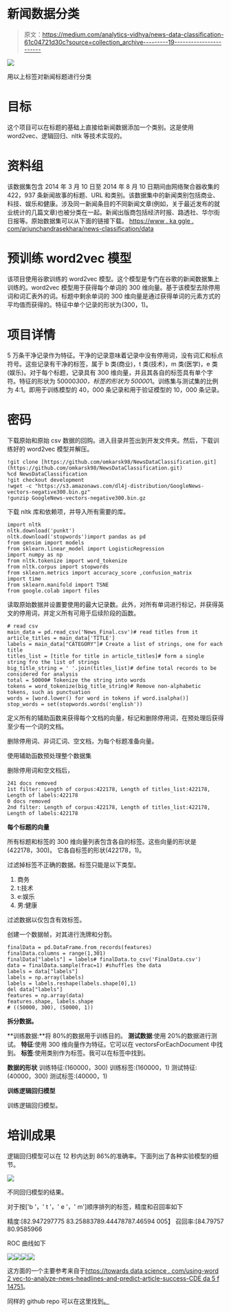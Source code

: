 # 新闻数据分类

> 原文：<https://medium.com/analytics-vidhya/news-data-classification-61c04721d30c?source=collection_archive---------19----------------------->

![](img/d4e4048ea0d350a984268f1f3e5cbec5.png)

用以上标签对新闻标题进行分类

# 目标

这个项目可以在标题的基础上直接给新闻数据添加一个类别。这是使用 word2vec、逻辑回归、nltk 等技术实现的。

# 资料组

该数据集包含 2014 年 3 月 10 日至 2014 年 8 月 10 日期间由网络聚合器收集的 422，937 条新闻故事的标题、URL 和类别。该数据集中的新闻类别包括商业、科技、娱乐和健康。涉及同一新闻条目的不同新闻文章(例如，关于最近发布的就业统计的几篇文章)也被分类在一起。新闻出版商包括经济时报、路透社、华尔街日报等。原始数据集可以从下面的链接下载。
[https://www . ka ggle . com/arjunchandrasekhara/news-classification/data](https://www.kaggle.com/arjunchandrasekhara/news-classification/data)

# 预训练 word2vec 模型

该项目使用谷歌训练的 word2vec 模型。这个模型是专门在谷歌的新闻数据集上训练的。word2vec 模型用于获得每个单词的 300 维向量。基于该模型去除停用词和词汇表外的词。标题中剩余单词的 300 维向量是通过获得单词的元素方式的平均值而获得的。特征中单个记录的形状为(300，1)。

# 项目详情

5 万条干净记录作为特征。干净的记录意味着记录中没有停用词，没有词汇和标点符号。这些记录有干净的标签，属于 b 类(商业)，t 类(技术)，m 类(医学)，e 类(娱乐)。对于每个标题，记录具有 300 维向量，并且其各自的标签具有单个字符。特征的形状为 50000*300，标签的形状为 50000*1。训练集与测试集的比例为 4:1。即用于训练模型的 40，000 条记录和用于验证模型的 10，000 条记录。

# 密码

下载原始和原始 csv 数据的回购。进入目录并签出到开发文件夹。然后，下载训练好的 word2vec 模型并解压。

```
!git clone [https://github.com/omkarsk98/NewsDataClassification.git](https://github.com/omkarsk98/NewsDataClassification.git)
%cd NewsDataClassification
!git checkout development
!wget -c "https://s3.amazonaws.com/dl4j-distribution/GoogleNews-vectors-negative300.bin.gz"
!gunzip GoogleNews-vectors-negative300.bin.gz
```

下载 nltk 库和依赖项，并导入所有需要的库。

```
import nltk
nltk.download('punkt')
nltk.download('stopwords')import pandas as pd
from gensim import models
from sklearn.linear_model import LogisticRegression
import numpy as np
from nltk.tokenize import word_tokenize
from nltk.corpus import stopwords
from sklearn.metrics import accuracy_score ,confusion_matrix
import time
from sklearn.manifold import TSNE
from google.colab import files
```

读取原始数据并设置要使用的最大记录数。此外，对所有单词进行标记，并获得英文的停用词，并定义所有可用于后续阶段的函数。

```
# read csv
main_data = pd.read_csv('News_Final.csv')# read titles from it
article_titles = main_data['TITLE']
labels = main_data["CATEGORY"]# Create a list of strings, one for each title
titles_list = [title for title in article_titles]# form a single string fro the list of strings
big_title_string = ' '.join(titles_list)# define total records to be considered for analysis
total = 50000# Tokenize the string into words
tokens = word_tokenize(big_title_string)# Remove non-alphabetic tokens, such as punctuation
words = [word.lower() for word in tokens if word.isalpha()]
stop_words = set(stopwords.words('english'))
```

定义所有的辅助函数来获得每个文档的向量，标记和删除停用词，在预处理后获得至少有一个词的文档。

删除停用词、非词汇词、空文档，为每个标题准备向量。

使用辅助函数预处理整个数据集

删除停用词和空文档后，

```
241 docs removed
1st filter: Length of corpus:422178, Length of titles_list:422178, Length of labels:422178
0 docs removed
2nd filter: Length of corpus:422178, Length of titles_list:422178, Length of labels:422178
```

**每个标题的向量**

所有标题和标签的 300 维向量列表包含各自的标签。这些向量的形状是(422178，300)。
它各自标签的形状(422178，1)。

过滤掉标签不正确的数据。标签只能是以下类型。

1.  商务
2.  t:技术
3.  e:娱乐
4.  男:健康

过滤数据以仅包含有效标签。

创建一个数据帧，对其进行洗牌和分割。

```
finalData = pd.DataFrame.from_records(features)
finalData.columns = range(1,301)
finalData["labels"] = labels# finalData.to_csv('FinalData.csv')
data = finalData.sample(frac=1) #shuffles the data
labels = data["labels"]
labels = np.array(labels)
labels = labels.reshape(labels.shape[0],1)
del data["labels"]
features = np.array(data)
features.shape, labels.shape
# ((50000, 300), (50000, 1))
```

**拆分数据。**

**训练数据:**将 80%的数据用于训练目的。
**测试数据**:使用 20%的数据进行测试。
**特征**:使用 300 维向量作为特征。它可以在 vectorsForEachDocument 中找到。
**标签**:使用类别作为标签。我可以在标签中找到。

**数据的形状**
训练特征:(160000，300)
训练标签:(160000，1)
测试特征:(40000，300)
测试标签:(40000，1)

**训练逻辑回归模型**

训练逻辑回归模型。

# 培训成果

逻辑回归模型可以在 12 秒内达到 86%的准确率。下面列出了各种实验模型的细节。

![](img/a359836bdfbe548b9867b781ac3aee85.png)

不同回归模型的结果。

对于按['b '，' t '，' e '，' m']顺序排列的标签，精度和召回率如下

精度:[82.947297775 83.25883789.44478787.46594 005】
召回率:[84.79757 80.9585966

ROC 曲线如下

![](img/f1c3a7910046394981e167dc9382b3e9.png)![](img/a4201a8ec05e1df3f256b77985b5e43b.png)![](img/74ec5ae6288e2e64f993573d63f05a92.png)![](img/2cf7f2b6556b8b77192c87c8c5a47fc3.png)

这方面的一个主要参考来自于[https://towards data science . com/using-word 2 vec-to-analyze-news-headlines-and-predict-article-success-CDE da 5 f 14751](https://towardsdatascience.com/using-word2vec-to-analyze-news-headlines-and-predict-article-success-cdeda5f14751)。

同样的 github repo 可以在这里找到[。](https://github.com/omkarsk98/NewsDataClassification/tree/v1.5)